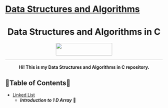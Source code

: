 # [Data Structures and Algorithms](https://github.com/reddevill007/Data-Structures-and-Algorithms)

<h1 align="center">Data Structures and Algorithms in C</h1>
<p align="center">
  <img width="180" height="40" src="https://forthebadge.com/images/badges/built-with-love.svg">
</p>
<hr>
<p align="center"><b>Hi! This is my Data Structures and Algorithms in C repository.</b>
</p>

## 🌟Table of Contents🌟

- [Linked List]()
  - **_Introduction to 1 D Array_** 📜

